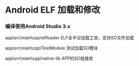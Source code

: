 # Android ELF 加载和修改

### 编译使用Android Studio 3.x

app\src\main\cpp\elfloader ELF全平台加载工具，支持SO文件加载

app\src\main\cpp\TestModule 测试加载SO模块

app\src\main\cpp\native-lib APP的SO链接库
